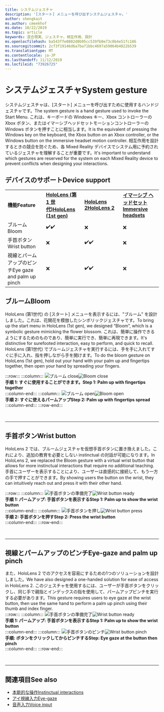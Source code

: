 ```yaml
---
title: システムジェスチャ
description: '[スタート] メニューを呼び出すシステムジェスチャ。'
author: shengkait
ms.author: cmeekhof
ms.date: 10/22/2019
ms.topic: article
keywords: 混合現実、ジェスチャ、相互作用、設計
ms.openlocfilehash: ba543ffe0802d0b95cc539fb0e73c0b4e51fc186
ms.sourcegitcommit: 2cf3f19146d6a7ba71bbc4697a59064b4822b539
ms.translationtype: MT
ms.contentlocale: ja-JP
ms.lasthandoff: 11/12/2019
ms.locfileid: "73926725"
---
```

# <a name="system-gesture"></a><span data-ttu-id="ed407-104">システムジェスチャ</span><span class="sxs-lookup"><span data-stu-id="ed407-104">System gesture</span></span>

<span data-ttu-id="ed407-105">システムジェスチャは、[スタート] メニューを呼び出すために使用するハンドジェスチャです。</span><span class="sxs-lookup"><span data-stu-id="ed407-105">The system gesture is a hand gesture used to invoke the Start Menu.</span></span> <span data-ttu-id="ed407-106">これは、キーボードの Windows キー、Xbox コントローラーの Xbox ボタン、またはイマーシブヘッドセットモーションコントローラーの Windows ボタンを押すことに相当します。</span><span class="sxs-lookup"><span data-stu-id="ed407-106">It is the equivalent of pressing the Windows key on the keyboard, the Xbox button on an Xbox controller, or the Windows button on the immersive headset motion controller.</span></span> <span data-ttu-id="ed407-107">相互作用を設計するときの競合を防ぐため、各 Mixed Reality デバイスでシステム用に予約されているジェスチャを理解することが重要です。</span><span class="sxs-lookup"><span data-stu-id="ed407-107">It's important to understand which gestures are reserved for the system on each Mixed Reality device to prevent conflicts when designing your interactions.</span></span>

## <a name="device-support"></a><span data-ttu-id="ed407-108">デバイスのサポート</span><span class="sxs-lookup"><span data-stu-id="ed407-108">Device support</span></span>

<table>
    <colgroup>
    <col width="25%" />
    <col width="25%" />
    <col width="25%" />
    <col width="25%" />
    </colgroup>
    <tr>
        <td><span data-ttu-id="ed407-109"><strong>機能</strong></span><span class="sxs-lookup"><span data-stu-id="ed407-109"><strong>Feature</strong></span></span></td>
        <td><span data-ttu-id="ed407-110"><a href="hololens-hardware-details.md"><strong>HoloLens (第 1 世代)</strong></a></span><span class="sxs-lookup"><span data-stu-id="ed407-110"><a href="hololens-hardware-details.md"><strong>HoloLens (1st gen)</strong></a></span></span></td>
        <td><span data-ttu-id="ed407-111"><a href="https://docs.microsoft.com/hololens/hololens2-hardware"><strong>HoloLens 2</strong></span><span class="sxs-lookup"><span data-stu-id="ed407-111"><a href="https://docs.microsoft.com/hololens/hololens2-hardware"><strong>HoloLens 2</strong></span></span></td>
        <td><span data-ttu-id="ed407-112"><a href="immersive-headset-hardware-details.md"><strong>イマーシブ ヘッドセット</strong></a></span><span class="sxs-lookup"><span data-stu-id="ed407-112"><a href="immersive-headset-hardware-details.md"><strong>Immersive headsets</strong></a></span></span></td>
    </tr>
     <tr>
        <td><span data-ttu-id="ed407-113">ブルーム</span><span class="sxs-lookup"><span data-stu-id="ed407-113">Bloom</span></span></td>
        <td><span data-ttu-id="ed407-114">✔️</span><span class="sxs-lookup"><span data-stu-id="ed407-114">✔️</span></span></td>
        <td>❌</td>
        <td>❌</td>
    </tr>
     <tr>
        <td><span data-ttu-id="ed407-115">手首ボタン</span><span class="sxs-lookup"><span data-stu-id="ed407-115">Wrist button</span></span></td>
        <td>❌</td>
        <td><span data-ttu-id="ed407-116">✔️</span><span class="sxs-lookup"><span data-stu-id="ed407-116">✔️</span></span></td>
        <td>❌</td>
    </tr>
    <tr>
        <td><span data-ttu-id="ed407-117">視線とパームアップのピンチ</span><span class="sxs-lookup"><span data-stu-id="ed407-117">Eye gaze and palm up pinch</span></span></td>
        <td>❌</td>
        <td><span data-ttu-id="ed407-118">✔️</span><span class="sxs-lookup"><span data-stu-id="ed407-118">✔️</span></span></td>
        <td>❌</td>
    </tr>
</table>

## <a name="bloom"></a><span data-ttu-id="ed407-119">ブルーム</span><span class="sxs-lookup"><span data-stu-id="ed407-119">Bloom</span></span>
<span data-ttu-id="ed407-120">HoloLens (第1世代) の [スタート] メニューを表示するには、"ブルーム" を設計しました。これは、花開花を模倣したシンボリックジェスチャです。</span><span class="sxs-lookup"><span data-stu-id="ed407-120">To bring up the start menu in HoloLens (1st gen), we designed “Bloom”, which is a symbolic gesture mimicking the flower blossom.</span></span> <span data-ttu-id="ed407-121">これは、簡単に操作できるようにするためのものであり、簡単に実行でき、簡単に再現できます。</span><span class="sxs-lookup"><span data-stu-id="ed407-121">It's distinctive for surefooted interaction, easy to perform, and quick to recall.</span></span> <span data-ttu-id="ed407-122">HoloLens (第1世代) でブルームジェスチャを実行するには、手を手に入れてすぐに手に入れ、指を押しながら手を開けます。</span><span class="sxs-lookup"><span data-stu-id="ed407-122">To do the bloom gesture on HoloLens (1st gen), hold out your hand with your palm up and fingertips together, then open your hand by spreading your fingers.</span></span>

:::row:::
    :::column:::
        <span data-ttu-id="ed407-123">![ブルーム close](images/bloom-close.png)</span><span class="sxs-lookup"><span data-stu-id="ed407-123">![Bloom close](images/bloom-close.png)</span></span><br>
        <span data-ttu-id="ed407-124">**手順 1: すぐに使用することができます。**</span><span class="sxs-lookup"><span data-stu-id="ed407-124">**Step 1: Palm up with fingertips together**</span></span><br>
    :::column-end:::
    :::column:::
        <span data-ttu-id="ed407-125">![ブルーム open](images/bloom-open.png)</span><span class="sxs-lookup"><span data-stu-id="ed407-125">![Bloom open](images/bloom-open.png)</span></span><br>
        <span data-ttu-id="ed407-126">**手順 2: すぐに使えるパームアップ**</span><span class="sxs-lookup"><span data-stu-id="ed407-126">**Step 2: Palm up with fingertips spread**</span></span><br>
    :::column-end:::
:::row-end:::

<br>

---

## <a name="wrist-button"></a><span data-ttu-id="ed407-127">手首ボタン</span><span class="sxs-lookup"><span data-stu-id="ed407-127">Wrist button</span></span>
<span data-ttu-id="ed407-128">HoloLens 2 では、ブルームジェスチャを仮想手首ボタンに置き換えました。これにより、追加の教育を必要としない instinctual の対話が可能になります。</span><span class="sxs-lookup"><span data-stu-id="ed407-128">In HoloLens 2, we replaced the Bloom gesture with a virtual wrist button that allows for more instinctual interactions that require no additional teaching.</span></span> <span data-ttu-id="ed407-129">手首にユーザーを表示することにより、ユーザーは直感的に接続して、もう一方の手で押すことができます。</span><span class="sxs-lookup"><span data-stu-id="ed407-129">By showing users the button on the wrist, they can intuitively reach out and press it with their other hand.</span></span>

:::row:::
    :::column:::
        <span data-ttu-id="ed407-130">![手首ボタンの準備完了](images/wrist-button-ready.png)</span><span class="sxs-lookup"><span data-stu-id="ed407-130">![Wrist button ready](images/wrist-button-ready.png)</span></span><br>
        <span data-ttu-id="ed407-131">**手順 1: パームアップ: 手首ボタンを表示する**</span><span class="sxs-lookup"><span data-stu-id="ed407-131">**Step 1: Palm up to show the wrist button**</span></span><br>
    :::column-end:::
    :::column:::
        <span data-ttu-id="ed407-132">![手首ボタンを押し](images/wrist-button-press.png)</span><span class="sxs-lookup"><span data-stu-id="ed407-132">![Wrist button press](images/wrist-button-press.png)</span></span><br>
        <span data-ttu-id="ed407-133">**手順 2: 手首ボタンを押す**</span><span class="sxs-lookup"><span data-stu-id="ed407-133">**Step 2: Press the wrist button**</span></span><br>
    :::column-end:::
:::row-end:::

<br>

---


## <a name="eye-gaze-and-palm-up-pinch"></a><span data-ttu-id="ed407-134">視線とパームアップのピンチ</span><span class="sxs-lookup"><span data-stu-id="ed407-134">Eye-gaze and palm up pinch</span></span>
<span data-ttu-id="ed407-135">また、HoloLens 2 でのアクセスを容易にするための1つのソリューションを設計しました。</span><span class="sxs-lookup"><span data-stu-id="ed407-135">We have also designed a one-handed solution for ease of access in HoloLens 2.</span></span> <span data-ttu-id="ed407-136">このジェスチャを使用するには、ユーザーが手首ボタンをクリックし、同じ手で親指とインデックスの指を使用して、パームアップピンチを実行する必要があります。</span><span class="sxs-lookup"><span data-stu-id="ed407-136">This gesture requires users to eye gaze at the wrist button, then use the same hand to perform a palm up pinch using their thumb and index finger.</span></span><br>
:::row:::
    :::column:::
        <span data-ttu-id="ed407-137">![手首ボタンの準備完了](images/wrist-button-ready.png)</span><span class="sxs-lookup"><span data-stu-id="ed407-137">![Wrist button ready](images/wrist-button-ready.png)</span></span><br>
        <span data-ttu-id="ed407-138">**手順 1: パームアップ: 手首ボタンを表示する**</span><span class="sxs-lookup"><span data-stu-id="ed407-138">**Step 1: Palm up to show the wrist button**</span></span><br>
    :::column-end:::
    :::column:::
        <span data-ttu-id="ed407-139">![手首ボタンのピンチ](images/wrist-button-pinch.png)</span><span class="sxs-lookup"><span data-stu-id="ed407-139">![Wrist button pinch](images/wrist-button-pinch.png)</span></span><br>
        <span data-ttu-id="ed407-140">**手順: ボタンをクリックしてからピンチする**</span><span class="sxs-lookup"><span data-stu-id="ed407-140">**Step: Eye gaze at the button then pinch**</span></span><br>
    :::column-end:::
:::row-end:::

<br>

---

## <a name="see-also"></a><span data-ttu-id="ed407-141">関連項目</span><span class="sxs-lookup"><span data-stu-id="ed407-141">See also</span></span>

* [<span data-ttu-id="ed407-142">本能的な操作</span><span class="sxs-lookup"><span data-stu-id="ed407-142">Instinctual interactions</span></span>](interaction-fundamentals.md)
* [<span data-ttu-id="ed407-143">アイ視線入力</span><span class="sxs-lookup"><span data-stu-id="ed407-143">Eye-gaze</span></span>](eye-tracking.md)
* [<span data-ttu-id="ed407-144">音声入力</span><span class="sxs-lookup"><span data-stu-id="ed407-144">Voice input</span></span>](voice-input.md)

